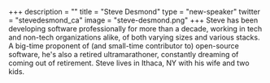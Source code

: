 +++
description = ""
title = "Steve Desmond"
type = "new-speaker"
twitter = "stevedesmond_ca"
image = "steve-desmond.png"
+++
Steve has been developing software professionally for more than a decade, working in tech and non-tech organizations alike, of both varying sizes and various stacks. A big-time proponent of (and small-time contributor to) open-source software, he's also a retired ultramarathoner, constantly dreaming of coming out of retirement. Steve lives in Ithaca, NY with his wife and two kids.